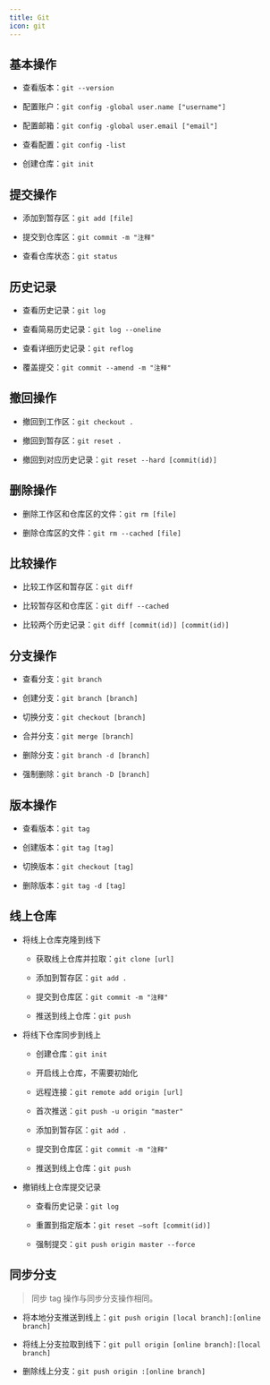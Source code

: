 ```yaml
---
title: Git
icon: git
---
```


## 基本操作

- 查看版本：`git --version`

- 配置账户：`git config -global user.name ["username"]`

- 配置邮箱：`git config -global user.email ["email"]`

- 查看配置：`git config -list`

- 创建仓库：`git init`

## 提交操作

- 添加到暂存区：`git add [file]`

- 提交到仓库区：`git commit -m "注释"`

- 查看仓库状态：`git status`

## 历史记录

- 查看历史记录：`git log`

- 查看简易历史记录：`git log --oneline`

- 查看详细历史记录：`git reflog`

- 覆盖提交：`git commit --amend -m "注释"`

## 撤回操作

- 撤回到工作区：`git checkout .`

- 撤回到暂存区：`git reset .`

- 撤回到对应历史记录：`git reset --hard [commit(id)]`

## 删除操作

- 删除工作区和仓库区的文件：`git rm [file]`

- 删除仓库区的文件：`git rm --cached [file]`

## 比较操作

- 比较工作区和暂存区：`git diff`

- 比较暂存区和仓库区：`git diff --cached`

- 比较两个历史记录：`git diff [commit(id)] [commit(id)]`

## 分支操作

- 查看分支：`git branch`

- 创建分支：`git branch [branch]`

- 切换分支：`git checkout [branch]`

- 合并分支：`git merge [branch]`

- 删除分支：`git branch -d [branch]`

- 强制删除：`git branch -D [branch]`

## 版本操作

- 查看版本：`git tag`

- 创建版本：`git tag [tag]`

- 切换版本：`git checkout [tag]`

- 删除版本：`git tag -d [tag]`

## 线上仓库

- 将线上仓库克隆到线下

  - 获取线上仓库并拉取：`git clone [url]`

  - 添加到暂存区：`git add .`

  - 提交到仓库区：`git commit -m "注释"`

  - 推送到线上仓库：`git push`

- 将线下仓库同步到线上

  - 创建仓库：`git init`

  - 开启线上仓库，不需要初始化

  - 远程连接：`git remote add origin [url]`

  - 首次推送：`git push -u origin "master"`

  - 添加到暂存区：`git add .`

  - 提交到仓库区：`git commit -m "注释"`

  - 推送到线上仓库：`git push`

- 撤销线上仓库提交记录

  - 查看历史记录：`git log`

  - 重置到指定版本：`git reset –soft [commit(id)]`

  - 强制提交：`git push origin master --force`

## 同步分支

> 同步 tag 操作与同步分支操作相同。

- 将本地分支推送到线上：`git push origin [local branch]:[online branch]`

- 将线上分支拉取到线下：`git pull origin [online branch]:[local branch]`

- 删除线上分支：`git push origin :[online branch]`
